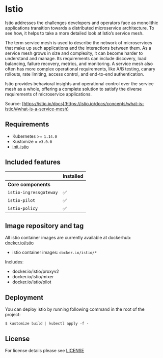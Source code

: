 # Istio

Istio addresses the challenges developers and operators face as monolithic applications transition towards a
distributed microservice architecture. To see how, it helps to take a more detailed look at Istio’s service mesh.

The term service mesh is used to describe the network of microservices that make up such applications and the
interactions between them. As a service mesh grows in size and complexity, it can become harder to understand and
manage. Its requirements can include discovery, load balancing, failure recovery, metrics, and monitoring. A
service mesh also often has more complex operational requirements, like A/B testing, canary rollouts, rate limiting,
access control, and end-to-end authentication.

Istio provides behavioral insights and operational control over the service mesh as a whole, offering a complete
solution to satisfy the diverse requirements of microservice applications.

Source: [https://istio.io/docs](https://istio.io/docs/concepts/what-is-istio/#what-is-a-service-mesh)


## Requirements

- Kubernetes >= `1.14.0`
- Kustomize = `v3.0.0`
- [init-istio](../init-istio/)


## Included features

|                          | Installed          |
|--------------------------|--------------------|
| **Core components**      |                    |
| `istio-ingressgateway`   | :white_check_mark: |
| `istio-pilot`            | :white_check_mark: |
| `istio-policy`           | :white_check_mark: |


## Image repository and tag

All istio container images are currently available at dockerhub: [docker.io/istio](https://hub.docker.com/u/istio)

* istio container images: `docker.io/istio/*`

Includes:

- docker.io/istio/proxyv2
- docker.io/istio/mixer
- docker.io/istio/pilot

## Deployment

You can deploy istio by running following command in the root of the project:

```shell
$ kustomize build | kubectl apply -f -
```

## License

For license details please see [LICENSE](../../LICENSE)
